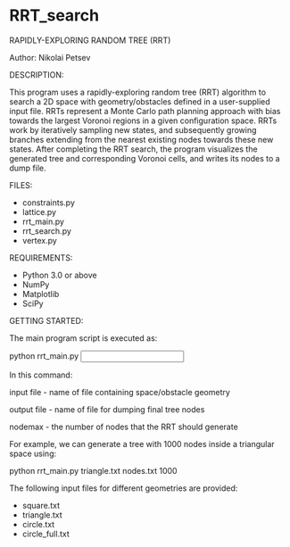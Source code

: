 # RRT_search
RAPIDLY-EXPLORING RANDOM TREE (RRT)

Author: Nikolai Petsev


DESCRIPTION:

This program uses a rapidly-exploring random tree (RRT) algorithm to search a 2D space with 
geometry/obstacles defined in a user-supplied input file. RRTs represent a Monte Carlo path planning 
approach with bias towards the largest Voronoi regions in a given configuration space. RRTs work by 
iteratively sampling new states, and subsequently growing branches extending from the nearest existing 
nodes towards these new states. After completing the RRT search, the program visualizes the generated 
tree and corresponding Voronoi cells, and writes its nodes to a dump file.


FILES:

- constraints.py
- lattice.py
- rrt_main.py
- rrt_search.py
- vertex.py


REQUIREMENTS:

- Python 3.0 or above
- NumPy
- Matplotlib
- SciPy


GETTING STARTED:

The main program script is executed as:

python rrt_main.py <input file> <output file> <nsamples>
  
In this command:

input file - name of file containing space/obstacle geometry

output file - name of file for dumping final tree nodes

nodemax - the number of nodes that the RRT should generate

  
For example, we can generate a tree with 1000 nodes inside a triangular space using:

python rrt_main.py triangle.txt nodes.txt 1000

The following input files for different geometries are provided:
- square.txt
- triangle.txt
- circle.txt
- circle_full.txt
